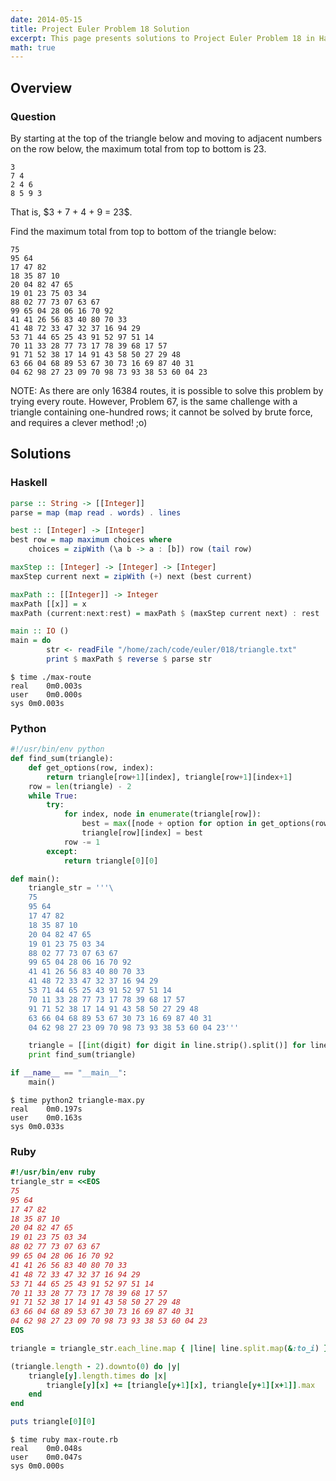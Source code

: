 ```yaml
---
date: 2014-05-15
title: Project Euler Problem 18 Solution
excerpt: This page presents solutions to Project Euler Problem 18 in Haskell, Python and Ruby.
math: true
---
```



## Overview


### Question

<p>
By starting at the top of the triangle below and moving to adjacent 
numbers on the row below, the maximum total from top to bottom is 23.
</p>

<pre><code>3
7 4
2 4 6
8 5 9 3
</code></pre>

<p>
That is, $3 + 7 + 4 + 9 = 23$.
</p>

<p>
Find the maximum total from top to bottom of the triangle below:
</p>

<pre><code>75
95 64
17 47 82
18 35 87 10
20 04 82 47 65
19 01 23 75 03 34
88 02 77 73 07 63 67
99 65 04 28 06 16 70 92
41 41 26 56 83 40 80 70 33
41 48 72 33 47 32 37 16 94 29
53 71 44 65 25 43 91 52 97 51 14
70 11 33 28 77 73 17 78 39 68 17 57
91 71 52 38 17 14 91 43 58 50 27 29 48
63 66 04 68 89 53 67 30 73 16 69 87 40 31
04 62 98 27 23 09 70 98 73 93 38 53 60 04 23
</code></pre>

<p>
NOTE: As there are only 16384 routes, it is possible to solve 
this problem by trying every route. However, Problem 67, is the same
challenge with a triangle containing one-hundred rows; it cannot be 
solved by brute force, and requires a clever method! ;o)
</p>






## Solutions

### Haskell

```haskell
parse :: String -> [[Integer]]
parse = map (map read . words) . lines

best :: [Integer] -> [Integer]
best row = map maximum choices where
    choices = zipWith (\a b -> a : [b]) row (tail row)

maxStep :: [Integer] -> [Integer] -> [Integer]
maxStep current next = zipWith (+) next (best current)

maxPath :: [[Integer]] -> Integer
maxPath [[x]] = x
maxPath (current:next:rest) = maxPath $ (maxStep current next) : rest

main :: IO ()
main = do
        str <- readFile "/home/zach/code/euler/018/triangle.txt"
        print $ maxPath $ reverse $ parse str
```


```
$ time ./max-route
real	0m0.003s
user	0m0.000s
sys	0m0.003s
```



### Python

```python
#!/usr/bin/env python
def find_sum(triangle):
    def get_options(row, index):
        return triangle[row+1][index], triangle[row+1][index+1]
    row = len(triangle) - 2
    while True:
        try:
            for index, node in enumerate(triangle[row]):
                best = max([node + option for option in get_options(row, index)])
                triangle[row][index] = best
            row -= 1
        except:
            return triangle[0][0]

def main():
    triangle_str = '''\
    75
    95 64
    17 47 82
    18 35 87 10
    20 04 82 47 65
    19 01 23 75 03 34
    88 02 77 73 07 63 67
    99 65 04 28 06 16 70 92
    41 41 26 56 83 40 80 70 33
    41 48 72 33 47 32 37 16 94 29
    53 71 44 65 25 43 91 52 97 51 14
    70 11 33 28 77 73 17 78 39 68 17 57
    91 71 52 38 17 14 91 43 58 50 27 29 48
    63 66 04 68 89 53 67 30 73 16 69 87 40 31
    04 62 98 27 23 09 70 98 73 93 38 53 60 04 23'''

    triangle = [[int(digit) for digit in line.strip().split()] for line in triangle_str.splitlines()]
    print find_sum(triangle)

if __name__ == "__main__":
    main()
```


```
$ time python2 triangle-max.py
real	0m0.197s
user	0m0.163s
sys	0m0.033s
```



### Ruby

```ruby
#!/usr/bin/env ruby
triangle_str = <<EOS
75
95 64
17 47 82
18 35 87 10
20 04 82 47 65
19 01 23 75 03 34
88 02 77 73 07 63 67
99 65 04 28 06 16 70 92
41 41 26 56 83 40 80 70 33
41 48 72 33 47 32 37 16 94 29
53 71 44 65 25 43 91 52 97 51 14
70 11 33 28 77 73 17 78 39 68 17 57
91 71 52 38 17 14 91 43 58 50 27 29 48
63 66 04 68 89 53 67 30 73 16 69 87 40 31
04 62 98 27 23 09 70 98 73 93 38 53 60 04 23
EOS

triangle = triangle_str.each_line.map { |line| line.split.map(&:to_i) }

(triangle.length - 2).downto(0) do |y|
	triangle[y].length.times do |x| 
		triangle[y][x] += [triangle[y+1][x], triangle[y+1][x+1]].max
	end
end

puts triangle[0][0]
```


```
$ time ruby max-route.rb
real	0m0.048s
user	0m0.047s
sys	0m0.000s
```



